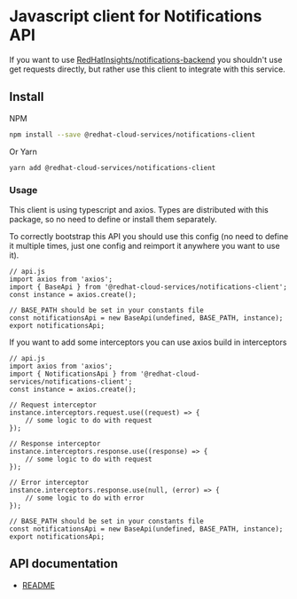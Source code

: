 # Javascript client for Notifications API
If you want to use [RedHatInsights/notifications-backend](https://github.com/RedHatInsights/notifications-backend) you shouldn't use get requests directly, but rather use this client to integrate with this service.

## Install
NPM
```bash
npm install --save @redhat-cloud-services/notifications-client
```

Or Yarn
```bash
yarn add @redhat-cloud-services/notifications-client
```

### Usage
This client is using typescript and axios. Types are distributed with this package, so no need to define or install them separately.

To correctly bootstrap this API you should use this config (no need to define it multiple times, just one config and reimport it anywhere you want to use it).
```JS
// api.js
import axios from 'axios';
import { BaseApi } from '@redhat-cloud-services/notifications-client';
const instance = axios.create();

// BASE_PATH should be set in your constants file
const notificationsApi = new BaseApi(undefined, BASE_PATH, instance);
export notificationsApi;
```

If you want to add some interceptors you can use axios build in interceptors
```JS
// api.js
import axios from 'axios';
import { NotificationsApi } from '@redhat-cloud-services/notifications-client';
const instance = axios.create();

// Request interceptor
instance.interceptors.request.use((request) => {
    // some logic to do with request
});

// Response interceptor
instance.interceptors.response.use((response) => {
    // some logic to do with request
});

// Error interceptor
instance.interceptors.response.use(null, (error) => {
    // some logic to do with error
});

// BASE_PATH should be set in your constants file
const notificationsApi = new BaseApi(undefined, BASE_PATH, instance);
export notificationsApi;
```

## API documentation

* [README](doc/README.md)
